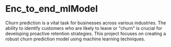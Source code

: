 # Enc_to_end_mlModel
Churn prediction is a vital task for businesses across various industries. The ability to identify customers who are likely to leave or "churn" is crucial for developing proactive retention strategies. This project focuses on creating a robust churn prediction model using machine learning techniques.
